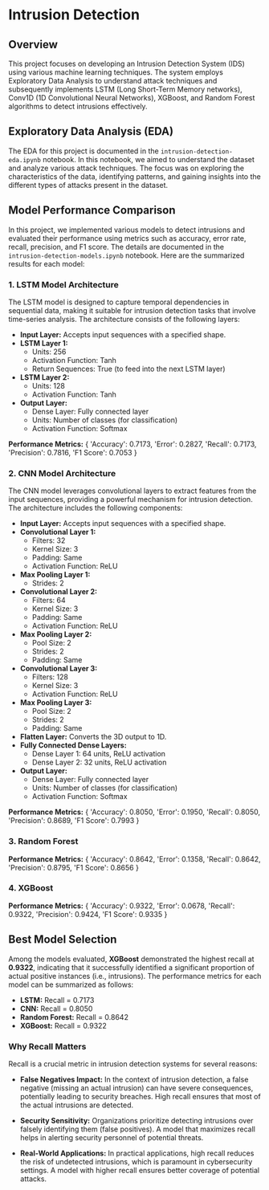 # Intrusion Detection

## Overview
This project focuses on developing an Intrusion Detection System (IDS) using various machine learning techniques. The system employs Exploratory Data Analysis to understand attack techniques and subsequently implements LSTM (Long Short-Term Memory networks), Conv1D (1D Convolutional Neural Networks), XGBoost, and Random Forest algorithms to detect intrusions effectively.

## Exploratory Data Analysis (EDA)
The EDA for this project is documented in the `intrusion-detection-eda.ipynb` notebook. In this notebook, we aimed to understand the dataset and analyze various attack techniques. The focus was on exploring the characteristics of the data, identifying patterns, and gaining insights into the different types of attacks present in the dataset.

## Model Performance Comparison
In this project, we implemented various models to detect intrusions and evaluated their performance using metrics such as accuracy, error rate, recall, precision, and F1 score. The details are documented in the `intrusion-detection-models.ipynb` notebook. Here are the summarized results for each model:

### 1. LSTM Model Architecture
The LSTM model is designed to capture temporal dependencies in sequential data, making it suitable for intrusion detection tasks that involve time-series analysis. The architecture consists of the following layers:

- **Input Layer:** Accepts input sequences with a specified shape.
- **LSTM Layer 1:**
  - Units: 256
  - Activation Function: Tanh
  - Return Sequences: True (to feed into the next LSTM layer)
- **LSTM Layer 2:**
  - Units: 128
  - Activation Function: Tanh
- **Output Layer:**
  - Dense Layer: Fully connected layer
  - Units: Number of classes (for classification)
  - Activation Function: Softmax

**Performance Metrics:**
{ 'Accuracy': 0.7173, 'Error': 0.2827, 'Recall': 0.7173, 'Precision': 0.7816, 'F1 Score': 0.7053 }


### 2. CNN Model Architecture
The CNN model leverages convolutional layers to extract features from the input sequences, providing a powerful mechanism for intrusion detection. The architecture includes the following components:

- **Input Layer:** Accepts input sequences with a specified shape.
- **Convolutional Layer 1:**
  - Filters: 32
  - Kernel Size: 3
  - Padding: Same
  - Activation Function: ReLU
- **Max Pooling Layer 1:**
  - Strides: 2
- **Convolutional Layer 2:**
  - Filters: 64
  - Kernel Size: 3
  - Padding: Same
  - Activation Function: ReLU
- **Max Pooling Layer 2:**
  - Pool Size: 2
  - Strides: 2
  - Padding: Same
- **Convolutional Layer 3:**
  - Filters: 128
  - Kernel Size: 3
  - Activation Function: ReLU
- **Max Pooling Layer 3:**
  - Pool Size: 2
  - Strides: 2
  - Padding: Same
- **Flatten Layer:** Converts the 3D output to 1D.
- **Fully Connected Dense Layers:**
  - Dense Layer 1: 64 units, ReLU activation
  - Dense Layer 2: 32 units, ReLU activation
- **Output Layer:**
  - Dense Layer: Fully connected layer
  - Units: Number of classes (for classification)
  - Activation Function: Softmax

**Performance Metrics:**
{ 'Accuracy': 0.8050, 'Error': 0.1950, 'Recall': 0.8050, 'Precision': 0.8689, 'F1 Score': 0.7993 }


### 3. Random Forest
**Performance Metrics:**
{ 'Accuracy': 0.8642, 'Error': 0.1358, 'Recall': 0.8642, 'Precision': 0.8795, 'F1 Score': 0.8656 }


### 4. XGBoost
**Performance Metrics:**
{ 'Accuracy': 0.9322, 'Error': 0.0678, 'Recall': 0.9322, 'Precision': 0.9424, 'F1 Score': 0.9335 }


## Best Model Selection
Among the models evaluated, **XGBoost** demonstrated the highest recall at **0.9322**, indicating that it successfully identified a significant proportion of actual positive instances (i.e., intrusions). The performance metrics for each model can be summarized as follows:

- **LSTM:** Recall = 0.7173
- **CNN:** Recall = 0.8050
- **Random Forest:** Recall = 0.8642
- **XGBoost:** Recall = 0.9322

### Why Recall Matters
Recall is a crucial metric in intrusion detection systems for several reasons:

- **False Negatives Impact:** In the context of intrusion detection, a false negative (missing an actual intrusion) can have severe consequences, potentially leading to security breaches. High recall ensures that most of the actual intrusions are detected.

- **Security Sensitivity:** Organizations prioritize detecting intrusions over falsely identifying them (false positives). A model that maximizes recall helps in alerting security personnel of potential threats.

- **Real-World Applications:** In practical applications, high recall reduces the risk of undetected intrusions, which is paramount in cybersecurity settings. A model with higher recall ensures better coverage of potential attacks.

